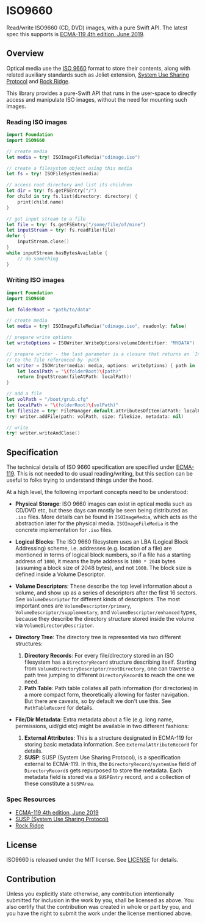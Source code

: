 # ISO9660
Read/write ISO9660 (CD, DVD) images, with a pure Swift API. The latest spec this supports is [ECMA-119 4th edition, June 2019](https://www.ecma-international.org/wp-content/uploads/ECMA-119_4th_edition_june_2019.pdf).

## Overview

Optical media use the [ISO 9660](https://en.wikipedia.org/wiki/ISO_9660) format to store their contents, along with related auxiliary standards such as Joliet extension, [System Use Sharing Protocol](https://studylib.net/doc/18849138/ieee-p1281-system-use-sharing-protocol-draft) and [Rock Ridge](https://web.archive.org/web/20170404043745/http://www.ymi.com/ymi/sites/default/files/pdf/Rockridge.pdf).

This library provides a pure-Swift API that runs in the user-space to directly access and manipulate ISO images, without the need for mounting such images.

### Reading ISO images

```swift
import Foundation
import ISO9660

// create media
let media = try! ISOImageFileMedia("cdimage.iso")

// create a filesystem object using this media
let fs = try! ISOFileSystem(media)

// access root directory and list its children
let dir = try! fs.getFSEntry("/")
for child in try fs.list(directory: directory) {
    print(child.name)
}

// get input stream to a file
let file = try! fs.getFSEntry("/some/file/of/mine")
let inputStream = try! fs.readFile(file)
defer {
    inputStream.close()
}
while inputStream.hasBytesAvailable {
    // do something
}
```

### Writing ISO images

```swift
import Foundation
import ISO9660

let folderRoot = "path/to/data"

// create media
let media = try! ISOImageFileMedia("cdimage.iso", readonly: false)

// prepare write options
let writeOptions = ISOWriter.WriteOptions(volumeIdentifier: "MYDATA")

// prepare writer - the last parameter is a closure that returns an `InputStream`
// to the file referenced by `path`
let writer = ISOWriter(media: media, options: writeOptions) { path in
    let localPath = "\(folderRoot)\(path)"
    return InputStream(fileAtPath: localPath)!
}

// add a file
let volPath = "/boot/grub.cfg"
let localPath = "\(folderRoot)\(volPath)"
let fileSize = try! FileManager.default.attributesOfItem(atPath: localPath)[.size] as! UInt64
try! writer.addFile(path: volPath, size: fileSize, metadata: nil)

// write 
try! writer.writeAndClose()
```

## Specification

The technical details of ISO 9660 specification are specified under [ECMA-119](https://www.ecma-international.org/wp-content/uploads/ECMA-119_4th_edition_june_2019.pdf). This is not needed to do usual reading/writing, but this section can be useful to folks trying to
understand things under the hood.

At a high level, the following important concepts need to be understood:

* **Physical Storage**: ISO 9660 images can exist in optical media such as CD/DVD etc, but these days can mostly be seen being distributed as `.iso` files. More details can be found in ``ISOImageMedia``, which acts as the abstraction later for the physical media. ``ISOImageFileMedia`` is the concrete implementation for `.iso` files.

* **Logical Blocks**: The ISO 9660 filesystem uses an LBA (Logical Block Addressing) scheme, i.e. addresses (e.g. location of a file) are mentioned in terms of logical block numbers, so if a file has a starting address of `1000`, it means the byte address is `1000 * 2048` bytes (assuming a block size of 2048 bytes), and not `1000`. The block size is defined inside a Volume Descriptor.

* **Volume Descriptors**: These describe the top level information about a volume, and show up as a series of descriptors after the first 16 sectors. See ``VolumeDescriptor`` for different kinds of descriptors. The most important ones are ``VolumeDescriptor/primary``, ``VolumeDescriptor/supplementary``, and ``VolumeDescriptor/enhanced`` types, because they describe the directory structure stored inside the volume via ``VolumeDirectoryDescriptor``.

* **Directory Tree**: The directory tree is represented via two different structures:
  1. **Directory Records**: For every file/directory stored in an ISO filesystem has a ``DirectoryRecord`` structure describing itself. Starting from ``VolumeDirectoryDescriptor/rootDirectory``, one can traverse a path tree jumping to different ``DirectoryRecord``s to reach the one we need.
  2. **Path Table**: Path table collates all path information (for directories) in a more compact form, theoretically allowing for faster navigation. But there are caveats, so by default we don't use this. See ``PathTableRecord`` for details.

* **File/Dir Metadata**: Extra metadata about a file (e.g. long name, permissions, uid/gid etc) might be available in two different fashions:
  1. **External Attributes**: This is a structure designated in ECMA-119 for storing basic metadata information. See ``ExternalAttributeRecord`` for details.
  2. **SUSP**: SUSP (System Use Sharing Protocol), is a specification external to ECMA-119. In this, the ``DirectoryRecord/systemUse`` field of ``DirectoryRecord``s gets repurposed to store the metadata. Each metadata field is stored via a ``SUSPEntry`` record, and a collection of these constitute a ``SUSPArea``.

### Spec Resources
* [ECMA-119 4th edition, June 2019](https://www.ecma-international.org/wp-content/uploads/ECMA-119_4th_edition_june_2019.pdf)
* [SUSP (System Use Sharing Protocol)](https://studylib.net/doc/18849138/ieee-p1281-system-use-sharing-protocol-draft)
* [Rock Ridge](https://web.archive.org/web/20170404043745/http://www.ymi.com/ymi/sites/default/files/pdf/Rockridge.pdf)

## License
ISO9660 is released under the MIT license. See [LICENSE](/amodm/iso9660-swift/blob/main/LICENSE) for details.

## Contribution
Unless you explicitly state otherwise, any contribution intentionally submitted for inclusion in the work by you, shall be licensed as above. You also certify that the contribution was created in whole or part by you, and you have the right to submit the work under the license mentioned above.
